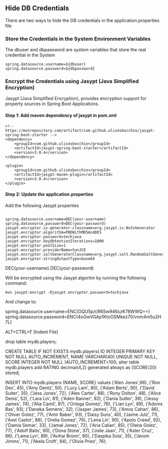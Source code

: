 ## Hide DB Credentials

There are two ways to hide the DB credentials in the application.properties file
  
### Store the Credentials in the System Environment Variables

The dbuser and dbpassword are system variables that store the real credential in the System

```
spring.datasource.username=${dbuser}
spring.datasource.password=${dbpassword}
```

### Encrypt the Credentials using Jasypt (Java Simplified Encryption)

Jasypt (Java Simplified Encryption), provides encryption support for property sources in Spring Boot Applications.

#### Step 1: Add maven dependency of jasypt in pom.xml 

```
<!-- https://mvnrepository.com/artifact/com.github.ulisesbocchio/jasypt-spring-boot-starter -->
<dependency>
    <groupId>com.github.ulisesbocchio</groupId>
    <artifactId>jasypt-spring-boot-starter</artifactId>
    <version>3.0.4</version>
</dependency>

<plugin>
	<groupId>com.github.ulisesbocchio</groupId>
	<artifactId>jasypt-maven-plugin</artifactId>
	<version>3.0.4</version>
</plugin>
```

#### Step 2: Update the application.properties
Add the following Jasypt properties

```

spring.datasource.username=DEC(your-username)
spring.datasource.password=DEC(your-password)
jasypt.encryptor.iv-generator-classname=org.jasypt.iv.NoIvGenerator
jasypt.encryptor.algorithm=PBEWithMD5AndDES
jasypt.encryptor.password=techjava
jasypt.encryptor.keyObtentionIterations=1000
jasypt.encryptor.poolSize=1
jasypt.encryptor.providerName=SunJCE
jasypt.encryptor.saltGeneratorClassname=org.jasypt.salt.RandomSaltGenerator
jasypt.encryptor.stringOutputType=base64
```

DEC(your-username)
DEC(your-password)

Will be encrypted using the Jasypt algoritm by running the following command:

```
mvn jasypt:encrypt -Djasypt.encryptor.password=techjava
```

And change to:

spring.datasource.username=ENC(OQU5p/cR6Sw946szK78WWQ==)
spring.datasource.password=ENC(4oGwVGAp1KtoOSMkez70/vnm4m5u2H7L)

ALT+CTRL+F [Indent File]

drop table mydb.players;

CREATE TABLE IF NOT EXISTS mydb.players(
	ID INTEGER PRIMARY KEY NOT NULL AUTO_INCREMENT,
	NAME VARCHAR(40) UNIQUE NOT NULL,	
    SCORE INTEGER NOT NULL
)AUTO_INCREMENT=100;
alter table mydb.players
add RATING decimal(4,2)
generated always as (SCORE/20) stored;

INSERT INTO mydb.players (NAME, SCORE)
values
('Alen Jones',66),
('Ron Dex', 45),
('Amy Dentz', 50),
('Lucy Lam', 80),
('Adam Berts', 90),
('David Suiter', 35),
('Jess Jones', 72),
('Alex Carter', 88),
('Rony Dolton', 48),
('Alice Denis', 52),
('Lara Lin', 81),
('Aden Banner', 92),
('Dania Sutler', 39),
('Jessy James', 74),
('Alia Camil', 87),
('Ortega Gomez', 76),
('Lian Lyn', 89),
('Adonis Bas', 93),
('Daneka Semens', 32),
('Jasper James', 73),
('Amos Cahan', 86),
('Oliver Gotez',  77),
('Amir Baber', 93),
('Daisy Suns', 40),
('Jaime Julz', 71),
('Axel Castor', 86),
('Orelia Gomez', 76),
('Lena Lin', 90),
('Apolo Creed', 92),
('Damia Semar', 33),
('Jamal Jones', 72),
('Aria Calian', 85),
('Olena Golez', 77),
('Adolf Baits', 90),
('Dona Stone', 37),
('Julie Jaan', 71),
('Aster Cruz', 86),
('Lama Lyn', 89),
('Avihai Bronn', 90),
('Daspika Sola', 35),
('Jerom Jimms', 71),
('Akela Croft', 84),
('Olivia Priez', 76);

